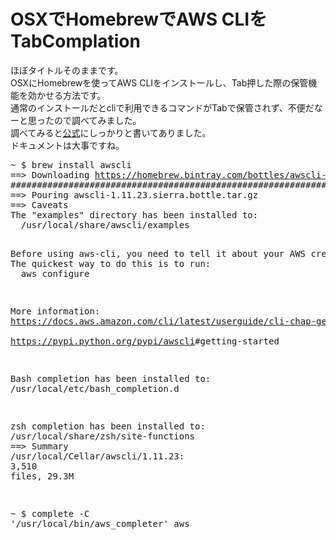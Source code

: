 # OSXでHomebrewでAWS CLIをTabComplation

<div><p>ほぼタイトルそのままです。<br>OSXにHomebrewを使ってAWS CLIをインストールし、Tab押した際の保管機能を効かせる方法です。<br>通常のインストールだとcliで利用できるコマンドがTabで保管されず、不便だなーと思ったので調べてみました。<br>調べてみると<a href="https://docs.aws.amazon.com/ja_jp/cli/latest/userguide/cli-command-completion.html#cli-command-completion-enable" target="_blank">公式</a>にしっかりと書いてありました。<br>ドキュメントは大事ですね。</p><pre class="bash hljs">~ $ brew install awscli
==&gt; Downloading <a class="vglnk" href="https://homebrew.bintray.com/bottles/awscli-" rel="nofollow"><span>https</span><span>://</span><span>homebrew</span><span>.</span><span>bintray</span><span>.</span><span>com</span><span>/</span><span>bottles</span><span>/</span><span>awscli</span><span>-</span></a><span class="hljs-number">1.11</span>.<span class="hljs-number">23</span>.sierra.bottle.tar.gz
<span class="hljs-comment">######################################################################## 100.0%</span>
==&gt; Pouring awscli-<span class="hljs-number">1.11</span>.<span class="hljs-number">23</span>.sierra.bottle.tar.gz
==&gt; Caveats
The <span class="hljs-string">"examples"</span> directory has been installed to:
&nbsp; /usr/<span class="hljs-built_in">local</span>/share/awscli/examples

Before using aws-cli, you need to tell it about your AWS credentials.
The quickest way to <span class="hljs-keyword">do</span> this is to run:
&nbsp; aws configure

More information:
&nbsp; <a class="vglnk" href="https://docs.aws.amazon.com/cli/latest/userguide/cli-chap-getting-started.html" rel="nofollow"><span>https</span><span>://</span><span>docs</span><span>.</span><span>aws</span><span>.</span><span>amazon</span><span>.</span><span>com</span><span>/</span><span>cli</span><span>/</span><span>latest</span><span>/</span><span>userguide</span><span>/</span><span>cli</span><span>-</span><span>chap</span><span>-</span><span>getting</span><span>-</span><span>started</span><span>.</span><span>html</span></a>
&nbsp; <a class="vglnk" href="https://pypi.python.org/pypi/awscli" rel="nofollow"><span>https</span><span>://</span><span>pypi</span><span>.</span><span>python</span><span>.</span><span>org</span><span>/</span><span>pypi</span><span>/</span><span>awscli</span></a><span class="hljs-comment">#getting-started</span>

Bash completion has been installed to:
&nbsp; /usr/<span class="hljs-built_in">local</span>/etc/bash_completion.d

zsh completion has been installed to:
&nbsp; /usr/<span class="hljs-built_in">local</span>/share/zsh/site-functions
==&gt; Summary
&nbsp; /usr/<span class="hljs-built_in">local</span>/Cellar/awscli/<span class="hljs-number">1.11</span>.<span class="hljs-number">23</span>: <span class="hljs-number">3</span>,<span class="hljs-number">510</span> files, <span class="hljs-number">29.3</span>M

~ $ complete -C <span class="hljs-string">'/usr/local/bin/aws_completer'</span> aws
</pre></div>